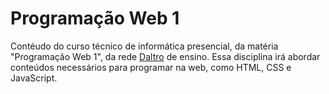 # Programação Web 1
Contéudo do curso técnico de informática presencial, da matéria "Programação Web 1", da rede [Daltro](https://rededaltro.com.br/) de ensino. Essa disciplina irá abordar conteúdos necessários para programar na web, como HTML, CSS e JavaScript.
